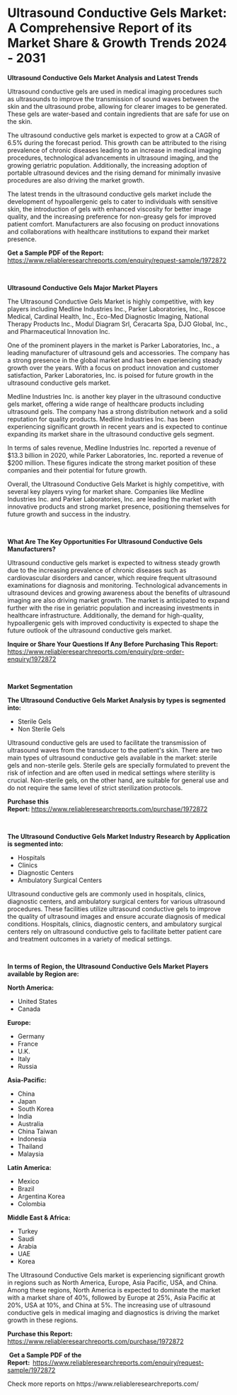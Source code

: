 <p><h1>Ultrasound Conductive Gels Market: A Comprehensive Report of its Market Share & Growth Trends 2024 - 2031</h1></p><p><strong>Ultrasound Conductive Gels Market Analysis and Latest Trends</strong></p>
<p><p>Ultrasound conductive gels are used in medical imaging procedures such as ultrasounds to improve the transmission of sound waves between the skin and the ultrasound probe, allowing for clearer images to be generated. These gels are water-based and contain ingredients that are safe for use on the skin.</p><p>The ultrasound conductive gels market is expected to grow at a CAGR of 6.5% during the forecast period. This growth can be attributed to the rising prevalence of chronic diseases leading to an increase in medical imaging procedures, technological advancements in ultrasound imaging, and the growing geriatric population. Additionally, the increasing adoption of portable ultrasound devices and the rising demand for minimally invasive procedures are also driving the market growth.</p><p>The latest trends in the ultrasound conductive gels market include the development of hypoallergenic gels to cater to individuals with sensitive skin, the introduction of gels with enhanced viscosity for better image quality, and the increasing preference for non-greasy gels for improved patient comfort. Manufacturers are also focusing on product innovations and collaborations with healthcare institutions to expand their market presence.</p></p>
<p><strong>Get a Sample PDF of the Report:&nbsp;</strong> <a href="https://www.reliableresearchreports.com/enquiry/request-sample/1972872">https://www.reliableresearchreports.com/enquiry/request-sample/1972872</a></p>
<p>&nbsp;</p>
<p><strong>Ultrasound Conductive Gels Major Market Players</strong></p>
<p><p>The Ultrasound Conductive Gels Market is highly competitive, with key players including Medline Industries Inc., Parker Laboratories, Inc., Roscoe Medical, Cardinal Health, Inc., Eco-Med Diagnostic Imaging, National Therapy Products Inc., Modul Diagram Srl, Ceracarta Spa, DJO Global, Inc., and Pharmaceutical Innovation Inc.</p><p>One of the prominent players in the market is Parker Laboratories, Inc., a leading manufacturer of ultrasound gels and accessories. The company has a strong presence in the global market and has been experiencing steady growth over the years. With a focus on product innovation and customer satisfaction, Parker Laboratories, Inc. is poised for future growth in the ultrasound conductive gels market.</p><p>Medline Industries Inc. is another key player in the ultrasound conductive gels market, offering a wide range of healthcare products including ultrasound gels. The company has a strong distribution network and a solid reputation for quality products. Medline Industries Inc. has been experiencing significant growth in recent years and is expected to continue expanding its market share in the ultrasound conductive gels segment.</p><p>In terms of sales revenue, Medline Industries Inc. reported a revenue of $13.3 billion in 2020, while Parker Laboratories, Inc. reported a revenue of $200 million. These figures indicate the strong market position of these companies and their potential for future growth.</p><p>Overall, the Ultrasound Conductive Gels Market is highly competitive, with several key players vying for market share. Companies like Medline Industries Inc. and Parker Laboratories, Inc. are leading the market with innovative products and strong market presence, positioning themselves for future growth and success in the industry.</p></p>
<p>&nbsp;</p>
<p><strong>What Are The Key Opportunities For Ultrasound Conductive Gels Manufacturers?</strong></p>
<p><p>Ultrasound conductive gels market is expected to witness steady growth due to the increasing prevalence of chronic diseases such as cardiovascular disorders and cancer, which require frequent ultrasound examinations for diagnosis and monitoring. Technological advancements in ultrasound devices and growing awareness about the benefits of ultrasound imaging are also driving market growth. The market is anticipated to expand further with the rise in geriatric population and increasing investments in healthcare infrastructure. Additionally, the demand for high-quality, hypoallergenic gels with improved conductivity is expected to shape the future outlook of the ultrasound conductive gels market.</p></p>
<p><strong>Inquire or Share Your Questions If Any Before Purchasing This Report:</strong> <a href="https://www.reliableresearchreports.com/enquiry/pre-order-enquiry/1972872">https://www.reliableresearchreports.com/enquiry/pre-order-enquiry/1972872</a></p>
<p>&nbsp;</p>
<p><strong>Market Segmentation</strong></p>
<p><strong>The Ultrasound Conductive Gels Market Analysis by types is segmented into:</strong></p>
<p><ul><li>Sterile Gels</li><li>Non Sterile Gels</li></ul></p>
<p><p>Ultrasound conductive gels are used to facilitate the transmission of ultrasound waves from the transducer to the patient's skin. There are two main types of ultrasound conductive gels available in the market: sterile gels and non-sterile gels. Sterile gels are specially formulated to prevent the risk of infection and are often used in medical settings where sterility is crucial. Non-sterile gels, on the other hand, are suitable for general use and do not require the same level of strict sterilization protocols.</p></p>
<p><strong>Purchase this Report:&nbsp;</strong><a href="https://www.reliableresearchreports.com/purchase/1972872">https://www.reliableresearchreports.com/purchase/1972872</a></p>
<p>&nbsp;</p>
<p><strong>The Ultrasound Conductive Gels Market Industry Research by Application is segmented into:</strong></p>
<p><ul><li>Hospitals</li><li>Clinics</li><li>Diagnostic Centers</li><li>Ambulatory Surgical Centers</li></ul></p>
<p><p>Ultrasound conductive gels are commonly used in hospitals, clinics, diagnostic centers, and ambulatory surgical centers for various ultrasound procedures. These facilities utilize ultrasound conductive gels to improve the quality of ultrasound images and ensure accurate diagnosis of medical conditions. Hospitals, clinics, diagnostic centers, and ambulatory surgical centers rely on ultrasound conductive gels to facilitate better patient care and treatment outcomes in a variety of medical settings.</p></p>
<p>&nbsp;</p>
<p><strong>In terms of Region, the Ultrasound Conductive Gels Market Players available by Region are:</strong></p>
<p>
    <p> <strong> North America: </strong>
        <ul>
            <li>United States</li>
            <li>Canada</li>
        </ul>
        </p> 
    <p> <strong> Europe: </strong>
        <ul>
            <li>Germany</li>
            <li>France</li>
            <li>U.K.</li>
            <li>Italy</li>
            <li>Russia</li>
        </ul>
        </p> 
    <p> <strong> Asia-Pacific: </strong>
        <ul>
            <li>China</li>
            <li>Japan</li>
            <li>South Korea</li>
            <li>India</li>
            <li>Australia</li>
            <li>China Taiwan</li>
            <li>Indonesia</li>
            <li>Thailand</li>
            <li>Malaysia</li>
        </ul>
        </p> 
    <p> <strong> Latin America: </strong>
        <ul>
            <li>Mexico</li>
            <li>Brazil</li>
            <li>Argentina Korea</li>
            <li>Colombia</li>
        </ul>
        </p> 
    <p> <strong> Middle East & Africa: </strong>
        <ul>
            <li>Turkey</li>
            <li>Saudi</li>
            <li>Arabia</li>
            <li>UAE</li>
            <li>Korea</li>
        </ul>
    </p>
    </p>
<p><p>The Ultrasound Conductive Gels market is experiencing significant growth in regions such as North America, Europe, Asia Pacific, USA, and China. Among these regions, North America is expected to dominate the market with a market share of 40%, followed by Europe at 25%, Asia Pacific at 20%, USA at 10%, and China at 5%. The increasing use of ultrasound conductive gels in medical imaging and diagnostics is driving the market growth in these regions.</p></p>
<p><strong>Purchase this Report: </strong><a href="https://www.reliableresearchreports.com/purchase/1972872">https://www.reliableresearchreports.com/purchase/1972872</a></p>
<p>&nbsp;<strong>Get a Sample PDF of the Report:&nbsp;&nbsp;</strong><a href="https://www.reliableresearchreports.com/enquiry/request-sample/1972872">https://www.reliableresearchreports.com/enquiry/request-sample/1972872</a></p>
<p><strong></strong></p>
<p>Check more reports on https://www.reliableresearchreports.com/</p>